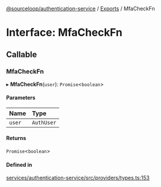 [@sourceloop/authentication-service](../README.md) / [Exports](../modules.md) / MfaCheckFn

# Interface: MfaCheckFn

## Callable

### MfaCheckFn

▸ **MfaCheckFn**(`user`): `Promise`<`boolean`\>

#### Parameters

| Name | Type |
| :------ | :------ |
| `user` | `AuthUser` |

#### Returns

`Promise`<`boolean`\>

#### Defined in

[services/authentication-service/src/providers/types.ts:153](https://github.com/sourcefuse/loopback4-microservice-catalog/blob/a84fe677/services/authentication-service/src/providers/types.ts#L153)
